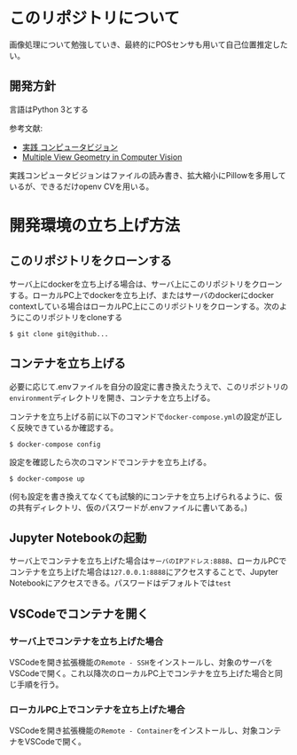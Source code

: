 # このリポジトリについて

画像処理について勉強していき、最終的にPOSセンサも用いて自己位置推定したい。

## 開発方針

言語はPython 3とする

参考文献:
- [実践 コンピュータビジョン](https://www.oreilly.co.jp/books/9784873116075/)
- [Multiple View Geometry in Computer Vision](https://www.amazon.co.jp/dp/0521540518)  

実践コンピュータビジョンはファイルの読み書き、拡大縮小にPillowを多用しているが、できるだけopenv CVを用いる。

# 開発環境の立ち上げ方法

## このリポジトリをクローンする

サーバ上にdockerを立ち上げる場合は、サーバ上にこのリポジトリをクローンする。ローカルPC上でdockerを立ち上げ、またはサーバのdockerにdocker contextしている場合はローカルPC上にこのリポジトリをクローンする。次のようにこのリポジトリをcloneする

```shell-session
$ git clone git@github...
```

## コンテナを立ち上げる

必要に応じて.envファイルを自分の設定に書き換えたうえで、このリポジトリの`environment`ディレクトリを開き、コンテナを立ち上げる。

コンテナを立ち上げる前に以下のコマンドで`docker-compose.yml`の設定が正しく反映できているか確認する。

```shell-session
$ docker-compose config
```

設定を確認したら次のコマンドでコンテナを立ち上げる。

```shell-session
$ docker-compose up
```

(何も設定を書き換えてなくても試験的にコンテナを立ち上げられるように、仮の共有ディレクトリ、仮のパスワードが.envファイルに書いてある。)

## Jupyter Notebookの起動

サーバ上でコンテナを立ち上げた場合は`サーバのIPアドレス:8888`、ローカルPCでコンテナを立ち上げた場合は`127.0.0.1:8888`にアクセスすることで、Jupyter Notebookにアクセスできる。パスワードはデフォルトでは`test`

## VSCodeでコンテナを開く


### サーバ上でコンテナを立ち上げた場合

VSCodeを開き拡張機能の`Remote - SSH`をインストールし、対象のサーバをVSCodeで開く。これ以降次のローカルPC上でコンテナを立ち上げた場合と同じ手順を行う。

### ローカルPC上でコンテナを立ち上げた場合

VSCodeを開き拡張機能の`Remote - Container`をインストールし、対象コンテナをVSCodeで開く。

